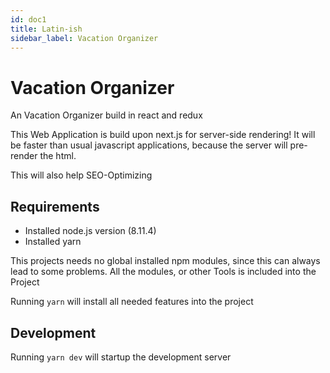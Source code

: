 ```yaml
---
id: doc1
title: Latin-ish
sidebar_label: Vacation Organizer
---
```


# Vacation Organizer

An Vacation Organizer build in react and redux

This Web Application is build upon next.js for server-side rendering!
It will be faster than usual javascript applications, 
because the server will pre-render the html.

This will also help SEO-Optimizing

## Requirements

- Installed node.js version (8.11.4)
- Installed yarn

This projects needs no global installed npm modules, 
since this can always lead to some problems.
All the modules, or other Tools is included into the Project

Running `yarn` will install all needed features into the project

## Development

Running `yarn dev` will startup the development server
